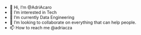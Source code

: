 - 👋 Hi, I’m @AdriAcaro
- 👀 I’m interested in Tech
- 🌱 I’m currently Data Engineering
- 💞️ I’m looking to collaborate on everything that can help people.
- 📫 How to reach me @adriacza
